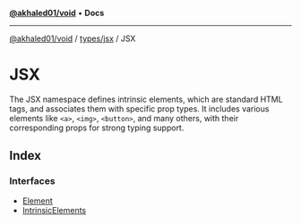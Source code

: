 [**@akhaled01/void**](../../../../README.md) • **Docs**

***

[@akhaled01/void](../../../../README.md) / [types/jsx](../../README.md) / JSX

# JSX

The JSX namespace defines intrinsic elements, which are standard HTML tags,
and associates them with specific prop types.
It includes various elements like  `<a>`, `<img>`, `<button>`, and many others,
with their corresponding props for strong typing support.

## Index

### Interfaces

- [Element](interfaces/Element.md)
- [IntrinsicElements](interfaces/IntrinsicElements.md)
